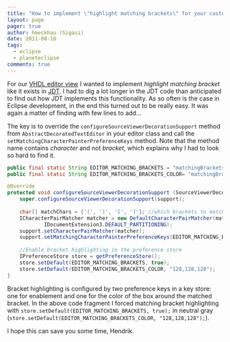 ```yaml
---
title: "How to implement \"highlight matching brackets\" for your custom editor in Eclipse"
layout: page 
pager: true
author: heeckhau (Sigasi)
date: 2011-08-16
tags: 
  - eclipse
  - planeteclipse
comments: true
---
```


For our <a href="http://www.sigasi.com/product">VHDL editor view</a> I wanted to implement <em>highlight matching bracket</em> like it exists in <a href="http://www.eclipse.org/jdt/">JDT</a>. I had to dig a lot longer in the JDT code than anticipated to find out how JDT implements this functionality. As so often is the case in Eclipse development, in the end this turned out to be really easy. It was again a matter of finding with few lines to add...

The key is to override the `configureSourceViewerDecorationSupport` method from `AbstractDecoratedTextEditor` in your editor class and call the `setMatchingCharacterPainterPreferenceKeys` method. Note that the method name contains <em>character</em> and not <em>bracket</em>, which explains why I had to look so hard to find it.

```java
public final static String EDITOR_MATCHING_BRACKETS = "matchingBrackets";
public final static String EDITOR_MATCHING_BRACKETS_COLOR= "matchingBracketsColor";

@Override
protected void configureSourceViewerDecorationSupport (SourceViewerDecorationSupport support) {
	super.configureSourceViewerDecorationSupport(support);		
	
	char[] matchChars = {'(', ')', '[', ']'}; //which brackets to match		
	ICharacterPairMatcher matcher = new DefaultCharacterPairMatcher(matchChars ,
			IDocumentExtension3.DEFAULT_PARTITIONING);
	support.setCharacterPairMatcher(matcher);
	support.setMatchingCharacterPainterPreferenceKeys(EDITOR_MATCHING_BRACKETS,EDITOR_MATCHING_BRACKETS_COLOR);
	
	//Enable bracket highlighting in the preference store
	IPreferenceStore store = getPreferenceStore();
	store.setDefault(EDITOR_MATCHING_BRACKETS, true);
	store.setDefault(EDITOR_MATCHING_BRACKETS_COLOR, "128,128,128");
}
```

Bracket highlighting is configured by two preference keys in a key store: one for enablement and one for the color of the box around the matched bracket. In the above code fragment I forced matching bracket highlighting with `store.setDefault(EDITOR_MATCHING_BRACKETS, true);` in neutral gray (`store.setDefault(EDITOR_MATCHING_BRACKETS_COLOR, "128,128,128");`).

I hope this can save you some time,
Hendrik.